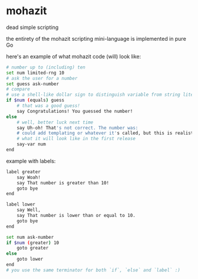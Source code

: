 # mohazit

dead simple scripting

the entirety of the mohazit scripting mini-language is implemented in pure Go

here's an example of what mohazit code (will) look like:

```sh
# number up to (including) ten
set num limited-rng 10
# ask the user for a number
set guess ask-number
# compare
# use a shell-like dollar sign to distinguish variable from string literal
if $num (equals) guess
    # that was a good guess!
    say Congratulations! You guessed the number!
else
    # well, better luck next time
    say Uh-oh! That's not correct. The number was:
    # could add templating or whatever it's called, but this is realistically
    # what it will look like in the first release
    say-var num
end
```

example with labels:

```sh
label greater
    say Woah!
    say That number is greater than 10!
    goto bye
end

label lower
    say Well,
    say That number is lower than or equal to 10.
    goto bye
end

set num ask-number
if $num (greater) 10
    goto greater
else
    goto lower
end
# you use the same terminator for both `if`, `else` and `label` :)
```
